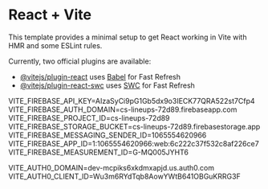 # React + Vite

This template provides a minimal setup to get React working in Vite with HMR and some ESLint rules.

Currently, two official plugins are available:

- [@vitejs/plugin-react](https://github.com/vitejs/vite-plugin-react/blob/main/packages/plugin-react/README.md) uses [Babel](https://babeljs.io/) for Fast Refresh
- [@vitejs/plugin-react-swc](https://github.com/vitejs/vite-plugin-react-swc) uses [SWC](https://swc.rs/) for Fast Refresh


VITE_FIREBASE_API_KEY=AIzaSyCi9pG1Gb5dx9o3IECK77QRA522st7Cfp4
VITE_FIREBASE_AUTH_DOMAIN=cs-lineups-72d89.firebaseapp.com
VITE_FIREBASE_PROJECT_ID=cs-lineups-72d89
VITE_FIREBASE_STORAGE_BUCKET=cs-lineups-72d89.firebasestorage.app
VITE_FIREBASE_MESSAGING_SENDER_ID=1065554620966
VITE_FIREBASE_APP_ID=1:1065554620966:web:6c222c37f532c8af226ce7
VITE_FIREBASE_MEASUREMENT_ID=G-MQ005JYHT6

VITE_AUTH0_DOMAIN=dev-mcpiks6xkdmxapjd.us.auth0.com
VITE_AUTH0_CLIENT_ID=Wu3m6RYdTqb8AowYWtB641OBGuKRRG3F
